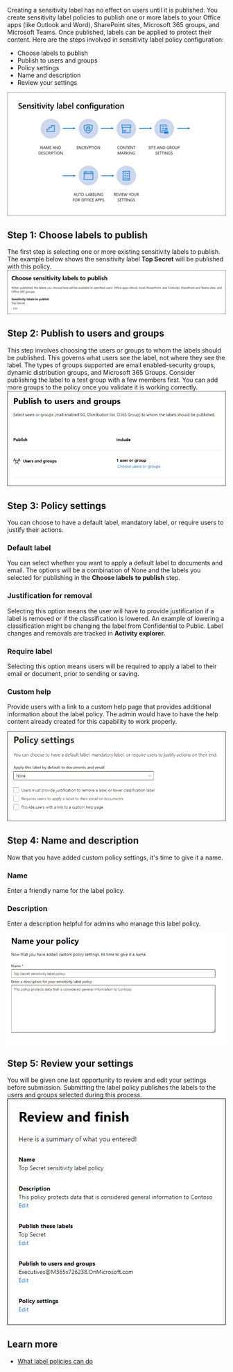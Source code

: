 Creating a sensitivity label has no effect on users until it is published. You create sensitivity label policies to publish one or more labels to your Office apps (like Outlook and Word), SharePoint sites, Microsoft 365 groups, and Microsoft Teams. Once published, labels can be applied to protect their content. Here are the steps involved in sensitivity label policy configuration:
- Choose labels to publish
- Publish to users and groups
- Policy settings
- Name and description
- Review your settings

![Sensitivity label policy configuration](../media/sensitivity-label-configuration.png) 
 
## Step 1: Choose labels to publish
The first step is selecting one or more existing sensitivity labels to publish. The example below shows the sensitivity label **Top Secret** will be published with this policy.
 ![Choose sensitivity labels to publish](../media/choose-sensitivity-labels-to-publish.png) 

## Step 2: Publish to users and groups
This step involves choosing the users or groups to whom the labels should be published. This governs what users see the label, not where they see the label. The types of groups supported are email enabled-security groups, dynamic distribution groups, and Microsoft 365 Groups. Consider publishing the label to a test group with a few members first. You can add more groups to the policy once you validate it is working correctly.
 ![Publish to users and groups](../media/publish-users-groups.png) 

## Step 3: Policy settings
You can choose to have a default label, mandatory label, or require users to justify their actions. 

### Default label
You can select whether you want to apply a default label to documents and email. The options will be a combination of None and the labels you selected for publishing in the **Choose labels to publish** step.

### Justification for removal 
Selecting this option means the user will have to provide justification if a label is removed or if the classification is lowered. An example of lowering a classification might be changing the label from Confidential to Public. Label changes and removals are tracked in **Activity explorer.**

### Require label
Selecting this option means users will be required to apply a label to their email or document, prior to sending or saving.

### Custom help 
Provide users with a link to a custom help page that provides additional information about the label policy. The admin would have to have the help content already created for this capability to work properly.
 
![Policy settings](../media/policy-settings.png)  

## Step 4: Name and description
Now that you have added custom policy settings, it's time to give it a name.

### Name
Enter a friendly name for the label policy.

### Description
Enter a description helpful for admins who manage this label policy. 
 
![Name your policy](../media/name-your-policy.png)  

## Step 5: Review your settings
You will be given one last opportunity to review and edit your settings before submission. Submitting the label policy publishes the labels to the users and groups selected during this process.
![Review and finish](../media/review-and-finish.png)  

## Learn more
- [What label policies can do](https://docs.microsoft.com/microsoft-365/compliance/sensitivity-labels?view=o365-worldwide#what-label-policies-can-do?azure-portal=true)
